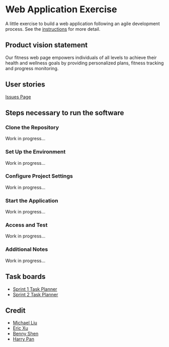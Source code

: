 # Web Application Exercise

A little exercise to build a web application following an agile development process. See the [instructions](instructions.md) for more detail.

## Product vision statement

Our fitness web page empowers individuals of all levels to achieve their health and wellness goals by providing personalized plans, fitness tracking and progress monitoring.

## User stories

[Issues Page](https://github.com/software-students-spring2025/2-web-app-web-crawlers/issues/1)

## Steps necessary to run the software

### Clone the Repository
Work in progress...
### Set Up the Environment
Work in progress...
### Configure Project Settings
Work in progress...
### Start the Application
Work in progress...
### Access and Test
Work in progress...
### Additional Notes
Work in progress...


## Task boards
- [Sprint 1  Task Planner](https://github.com/orgs/software-students-spring2025/projects/87)
- [Sprint 2  Task Planner](https://github.com/orgs/software-students-spring2025/projects/135)


## Credit
- [Michael Liu](https://github.com/Michaelliu1017)
- [Eric Xu](https://github.com/EricXu1244)
- [Benny Shen](https://github.com/js-montgomery)
- [Harry Pan](https://github.com/pzhiheng)
